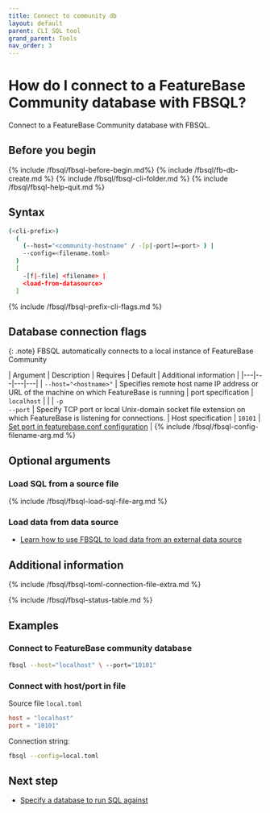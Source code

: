 ```yaml
---
title: Connect to community db
layout: default
parent: CLI SQL tool
grand_parent: Tools
nav_order: 3
---
```


# How do I connect to a FeatureBase Community database with FBSQL?

Connect to a FeatureBase Community database with FBSQL.

## Before you begin

{% include /fbsql/fbsql-before-begin.md%}
{% include /fbsql/fb-db-create.md %}
{% include /fbsql/fbsql-cli-folder.md %}
{% include /fbsql/fbsql-help-quit.md %}

## Syntax

```sh
(<cli-prefix>)
  (
    (--host="<community-hostname" / -[p|-port]=<port> ) |
    --config=<filename.toml>
  )
  [
    -[f|-file] <filename> |
    <load-from-datasource>
  ]
```

{% include /fbsql/fbsql-prefix-cli-flags.md %}

## Database connection flags

{: .note}
FBSQL automatically connects to a local instance of FeatureBase Community

| Argument | Description | Requires | Default | Additional information |
|---|---|---|---|
| `--host="<hostname>"` | Specifies remote host name IP address or URL of the machine on which FeatureBase is running | port specification | `localhost` |  |
| `-p`<br>`--port` | Specify TCP port or local Unix-domain socket file extension on which FeatureBase is listening for connections. | Host specification | `10101` | [Set port in featurebase.conf configuration](/docs/community/com-config/com-config-flags) |
{% include /fbsql/fbsql-config-filename-arg.md %}

## Optional arguments

### Load SQL from a source file

{% include /fbsql/fbsql-load-sql-file-arg.md %}

### Load data from data source

* [Learn how to use FBSQL to load data from an external data source](/docs/tools/fbsql/fbsql-loaders)

## Additional information

{% include /fbsql/fbsql-toml-connection-file-extra.md %}

{% include /fbsql/fbsql-status-table.md %}

## Examples

### Connect to FeatureBase community database

```sh
fbsql --host="localhost" \ --port="10101"
```

### Connect with host/port in file

Source file `local.toml`
```toml
host = "localhost"
port = "10101"
```
Connection string:
```sh
fbsql --config=local.toml
```

## Next step

* [Specify a database to run SQL against](/docs/tools/fbsql/fbsql-running-sql)
